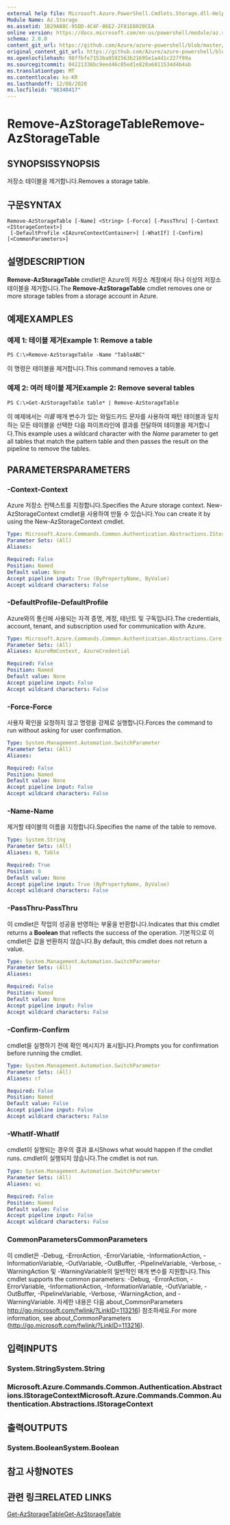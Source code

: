 ```yaml
---
external help file: Microsoft.Azure.PowerShell.Cmdlets.Storage.dll-Help.xml
Module Name: Az.Storage
ms.assetid: 1B29AB8C-95DD-4C4F-86E2-2F81E8020CEA
online version: https://docs.microsoft.com/en-us/powershell/module/az.storage/remove-azstoragetable
schema: 2.0.0
content_git_url: https://github.com/Azure/azure-powershell/blob/master/src/Storage/Storage.Management/help/Remove-AzStorageTable.md
original_content_git_url: https://github.com/Azure/azure-powershell/blob/master/src/Storage/Storage.Management/help/Remove-AzStorageTable.md
ms.openlocfilehash: 98ffbfe7153ba0592563b21695e1a4d1c227f99a
ms.sourcegitcommit: 04221336bc9eed46c05ed1e828a6811534d4b4ab
ms.translationtype: MT
ms.contentlocale: ko-KR
ms.lasthandoff: 12/08/2020
ms.locfileid: "98348417"
---
```

# <span data-ttu-id="0263b-101">Remove-AzStorageTable</span><span class="sxs-lookup"><span data-stu-id="0263b-101">Remove-AzStorageTable</span></span>

## <span data-ttu-id="0263b-102">SYNOPSIS</span><span class="sxs-lookup"><span data-stu-id="0263b-102">SYNOPSIS</span></span>
<span data-ttu-id="0263b-103">저장소 테이블을 제거합니다.</span><span class="sxs-lookup"><span data-stu-id="0263b-103">Removes a storage table.</span></span>

## <span data-ttu-id="0263b-104">구문</span><span class="sxs-lookup"><span data-stu-id="0263b-104">SYNTAX</span></span>

```
Remove-AzStorageTable [-Name] <String> [-Force] [-PassThru] [-Context <IStorageContext>]
 [-DefaultProfile <IAzureContextContainer>] [-WhatIf] [-Confirm] [<CommonParameters>]
```

## <span data-ttu-id="0263b-105">설명</span><span class="sxs-lookup"><span data-stu-id="0263b-105">DESCRIPTION</span></span>
<span data-ttu-id="0263b-106">**Remove-AzStorageTable** cmdlet은 Azure의 저장소 계정에서 하나 이상의 저장소 테이블을 제거합니다.</span><span class="sxs-lookup"><span data-stu-id="0263b-106">The **Remove-AzStorageTable** cmdlet removes one or more storage tables from a storage account in Azure.</span></span>

## <span data-ttu-id="0263b-107">예제</span><span class="sxs-lookup"><span data-stu-id="0263b-107">EXAMPLES</span></span>

### <span data-ttu-id="0263b-108">예제 1: 테이블 제거</span><span class="sxs-lookup"><span data-stu-id="0263b-108">Example 1: Remove a table</span></span>
```
PS C:\>Remove-AzStorageTable -Name "TableABC"
```

<span data-ttu-id="0263b-109">이 명령은 테이블을 제거합니다.</span><span class="sxs-lookup"><span data-stu-id="0263b-109">This command removes a table.</span></span>

### <span data-ttu-id="0263b-110">예제 2: 여러 테이블 제거</span><span class="sxs-lookup"><span data-stu-id="0263b-110">Example 2: Remove several tables</span></span>
```
PS C:\>Get-AzStorageTable table* | Remove-AzStorageTable
```

<span data-ttu-id="0263b-111">이 예제에서는 *이름* 매개 변수가 있는 와일드카드 문자를 사용하여 패턴 테이블과 일치하는 모든 테이블을 선택한 다음 파이프라인에 결과를 전달하여 테이블을 제거합니다.</span><span class="sxs-lookup"><span data-stu-id="0263b-111">This example uses a wildcard character with the *Name* parameter to get all tables that match the pattern table and then passes the result on the pipeline to remove the tables.</span></span>

## <span data-ttu-id="0263b-112">PARAMETERS</span><span class="sxs-lookup"><span data-stu-id="0263b-112">PARAMETERS</span></span>

### <span data-ttu-id="0263b-113">-Context</span><span class="sxs-lookup"><span data-stu-id="0263b-113">-Context</span></span>
<span data-ttu-id="0263b-114">Azure 저장소 컨텍스트를 지정합니다.</span><span class="sxs-lookup"><span data-stu-id="0263b-114">Specifies the Azure storage context.</span></span>
<span data-ttu-id="0263b-115">New-AzStorageContext cmdlet을 사용하여 만들 수 있습니다.</span><span class="sxs-lookup"><span data-stu-id="0263b-115">You can create it by using the New-AzStorageContext cmdlet.</span></span>

```yaml
Type: Microsoft.Azure.Commands.Common.Authentication.Abstractions.IStorageContext
Parameter Sets: (All)
Aliases:

Required: False
Position: Named
Default value: None
Accept pipeline input: True (ByPropertyName, ByValue)
Accept wildcard characters: False
```

### <span data-ttu-id="0263b-116">-DefaultProfile</span><span class="sxs-lookup"><span data-stu-id="0263b-116">-DefaultProfile</span></span>
<span data-ttu-id="0263b-117">Azure와의 통신에 사용되는 자격 증명, 계정, 테넌트 및 구독입니다.</span><span class="sxs-lookup"><span data-stu-id="0263b-117">The credentials, account, tenant, and subscription used for communication with Azure.</span></span>

```yaml
Type: Microsoft.Azure.Commands.Common.Authentication.Abstractions.Core.IAzureContextContainer
Parameter Sets: (All)
Aliases: AzureRmContext, AzureCredential

Required: False
Position: Named
Default value: None
Accept pipeline input: False
Accept wildcard characters: False
```

### <span data-ttu-id="0263b-118">-Force</span><span class="sxs-lookup"><span data-stu-id="0263b-118">-Force</span></span>
<span data-ttu-id="0263b-119">사용자 확인을 요청하지 않고 명령을 강제로 실행합니다.</span><span class="sxs-lookup"><span data-stu-id="0263b-119">Forces the command to run without asking for user confirmation.</span></span>

```yaml
Type: System.Management.Automation.SwitchParameter
Parameter Sets: (All)
Aliases:

Required: False
Position: Named
Default value: None
Accept pipeline input: False
Accept wildcard characters: False
```

### <span data-ttu-id="0263b-120">-Name</span><span class="sxs-lookup"><span data-stu-id="0263b-120">-Name</span></span>
<span data-ttu-id="0263b-121">제거할 테이블의 이름을 지정합니다.</span><span class="sxs-lookup"><span data-stu-id="0263b-121">Specifies the name of the table to remove.</span></span>

```yaml
Type: System.String
Parameter Sets: (All)
Aliases: N, Table

Required: True
Position: 0
Default value: None
Accept pipeline input: True (ByPropertyName, ByValue)
Accept wildcard characters: False
```

### <span data-ttu-id="0263b-122">-PassThru</span><span class="sxs-lookup"><span data-stu-id="0263b-122">-PassThru</span></span>
<span data-ttu-id="0263b-123">이 cmdlet은 작업의  성공을 반영하는 부울을 반환합니다.</span><span class="sxs-lookup"><span data-stu-id="0263b-123">Indicates that this cmdlet returns a **Boolean** that reflects the success of the operation.</span></span>
<span data-ttu-id="0263b-124">기본적으로 이 cmdlet은 값을 반환하지 않습니다.</span><span class="sxs-lookup"><span data-stu-id="0263b-124">By default, this cmdlet does not return a value.</span></span>

```yaml
Type: System.Management.Automation.SwitchParameter
Parameter Sets: (All)
Aliases:

Required: False
Position: Named
Default value: None
Accept pipeline input: False
Accept wildcard characters: False
```

### <span data-ttu-id="0263b-125">-Confirm</span><span class="sxs-lookup"><span data-stu-id="0263b-125">-Confirm</span></span>
<span data-ttu-id="0263b-126">cmdlet을 실행하기 전에 확인 메시지가 표시됩니다.</span><span class="sxs-lookup"><span data-stu-id="0263b-126">Prompts you for confirmation before running the cmdlet.</span></span>

```yaml
Type: System.Management.Automation.SwitchParameter
Parameter Sets: (All)
Aliases: cf

Required: False
Position: Named
Default value: False
Accept pipeline input: False
Accept wildcard characters: False
```

### <span data-ttu-id="0263b-127">-WhatIf</span><span class="sxs-lookup"><span data-stu-id="0263b-127">-WhatIf</span></span>
<span data-ttu-id="0263b-128">cmdlet이 실행되는 경우의 결과 표시</span><span class="sxs-lookup"><span data-stu-id="0263b-128">Shows what would happen if the cmdlet runs.</span></span>
<span data-ttu-id="0263b-129">cmdlet이 실행되지 않습니다.</span><span class="sxs-lookup"><span data-stu-id="0263b-129">The cmdlet is not run.</span></span>

```yaml
Type: System.Management.Automation.SwitchParameter
Parameter Sets: (All)
Aliases: wi

Required: False
Position: Named
Default value: False
Accept pipeline input: False
Accept wildcard characters: False
```

### <span data-ttu-id="0263b-130">CommonParameters</span><span class="sxs-lookup"><span data-stu-id="0263b-130">CommonParameters</span></span>
<span data-ttu-id="0263b-131">이 cmdlet은 -Debug, -ErrorAction, -ErrorVariable, -InformationAction, -InformationVariable, -OutVariable, -OutBuffer, -PipelineVariable, -Verbose, -WarningAction 및 -WarningVariable의 일반적인 매개 변수를 지원합니다.</span><span class="sxs-lookup"><span data-stu-id="0263b-131">This cmdlet supports the common parameters: -Debug, -ErrorAction, -ErrorVariable, -InformationAction, -InformationVariable, -OutVariable, -OutBuffer, -PipelineVariable, -Verbose, -WarningAction, and -WarningVariable.</span></span> <span data-ttu-id="0263b-132">자세한 내용은 다음 about_CommonParameters http://go.microsoft.com/fwlink/?LinkID=113216) 참조하세요.</span><span class="sxs-lookup"><span data-stu-id="0263b-132">For more information, see about_CommonParameters (http://go.microsoft.com/fwlink/?LinkID=113216).</span></span>

## <span data-ttu-id="0263b-133">입력</span><span class="sxs-lookup"><span data-stu-id="0263b-133">INPUTS</span></span>

### <span data-ttu-id="0263b-134">System.String</span><span class="sxs-lookup"><span data-stu-id="0263b-134">System.String</span></span>

### <span data-ttu-id="0263b-135">Microsoft.Azure.Commands.Common.Authentication.Abstractions.IStorageContext</span><span class="sxs-lookup"><span data-stu-id="0263b-135">Microsoft.Azure.Commands.Common.Authentication.Abstractions.IStorageContext</span></span>

## <span data-ttu-id="0263b-136">출력</span><span class="sxs-lookup"><span data-stu-id="0263b-136">OUTPUTS</span></span>

### <span data-ttu-id="0263b-137">System.Boolean</span><span class="sxs-lookup"><span data-stu-id="0263b-137">System.Boolean</span></span>

## <span data-ttu-id="0263b-138">참고 사항</span><span class="sxs-lookup"><span data-stu-id="0263b-138">NOTES</span></span>

## <span data-ttu-id="0263b-139">관련 링크</span><span class="sxs-lookup"><span data-stu-id="0263b-139">RELATED LINKS</span></span>

[<span data-ttu-id="0263b-140">Get-AzStorageTable</span><span class="sxs-lookup"><span data-stu-id="0263b-140">Get-AzStorageTable</span></span>](./Get-AzStorageTable.md)
